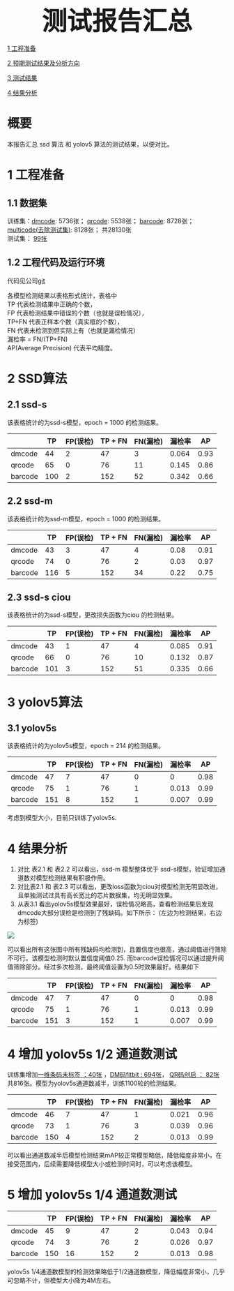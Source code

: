 <div align='center' ><font size='10'><big><b>测试报告汇总</b></big></font></div>

[1 工程准备](#1-工程准备) 

[2 预期测试结果及分析方向](#2-预期测试结果及分析方向)

[3 测试结果](#3-测试结果) 

[4 结果分析](#4-结果分析) 



# 概要   
本报告汇总 ssd 算法 和 yolov5 算法的测试结果，以便对比。 


# 1 工程准备
## 1.1 数据集
训练集：[dmcode](http://172.16.102.80/#/image-display?storeId=37&type=1): 5736张； [qrcode](http://172.16.102.80/#/image-display?storeId=38&type=1): 5538张； [barcode](http://172.16.102.80/#/image-display?storeId=36&type=1): 8728张； [multicode(去除测试集)](http://172.16.102.80/#/image-display?storeId=46&type=1): 8128张； 共28130张   
测试集： [99张](http://172.16.102.80/#/image-display?storeId=46&type=1) 
## 1.2 工程代码及运行环境
代码见公司[git](http://smartgiant.float-zone.com:12178/vision/object_detect/ai_barcode_detect_ssd)   


各模型检测结果以表格形式统计，表格中   
TP 代表检测结果中正确的个数，   
FP 代表检测结果中错误的个数（也就是误检情况），   
TP+FN 代表正样本个数（真实框的个数），   
FN 代表未检测到但实际上有（也就是漏检情况）    
漏检率 =  FN/(TP+FN)  
AP(Average Precision) 代表平均精度。

# 2 SSD算法   
   

## 2.1 ssd-s  


该表格统计的为ssd-s模型，epoch = 1000 的检测结果。

|        | TP | FP(误检)|TP + FN|FN(漏检)|漏检率| AP|
| ------ | -- | --| ----- |---|---|---|
| dmcode | 44 |  2|    47 |  3 |   0.064|0.93|
|qrcode  | 65 |  0|     76|  11 |   0.145|0.86|
|barcode | 100 |  2|    152|   52|   0.342|0.66| 
## 2.2 ssd-m   
该表格统计的为ssd-m模型，epoch = 1000 的检测结果。   
 
|        | TP | FP(误检)|TP + FN|FN(漏检)|漏检率| AP|
| ------ | -- | --| ----- |---|---|---|
| dmcode | 43 | 3 |    47 | 4 | 0.08 |0.91|
|qrcode  | 74 |  0|     76| 2 | 0.03 |0.97|
|barcode | 116 | 5 | 152 | 34 | 0.22 |0.75| 
## 2.3 ssd-s ciou   
该表格统计的为ssd-s模型，更改损失函数为ciou 的检测结果。   

|        | TP | FP(误检)|TP + FN|FN(漏检)|漏检率| AP|
| ------ | -- | --| ----- |---|---|---|
| dmcode | 43 | 1 |    47 | 4 | 0.085 |0.91|
|qrcode  | 66 |  0|     76| 10 | 0.132 |0.87|
|barcode | 101 | 3 | 152 | 51 | 0.335 |0.66|

# 3 yolov5算法
## 3.1 yolov5s
该表格统计的为yolov5s模型，epoch = 214 的检测结果。 
   
|        | TP | FP(误检)|TP + FN|FN(漏检)|漏检率| AP|
| ------ | -- | --| ----- |---|---|---|
| dmcode | 47 | 7 |    47 | 0 | 0 |0.98|
|qrcode  | 75 |  1|     76| 1 | 0.013 |0.99|
|barcode | 151 | 8 | 152 | 1 | 0.007 |0.99|  

考虑到模型大小，目前只训练了yolov5s.

# 4 结果分析
1. 对比 表2.1 和 表2.2 可以看出，ssd-m 模型整体优于 ssd-s模型，验证增加通道数对模型检测结果有积极作用。
2. 对比表2.1 和 表2.3 可以看出，更改loss函数为ciou对模型检测无明显改进，且单独测试过具有高长宽比的芯片数据集，均无明显效果。
3. 从表3.1 看出yolov5s模型效果最好，误检情况略高，查看检测结果后发现dmcode大部分误检是检测到了残缺码。如下所示： (左边为检测结果，右边为标签)    

![](./img/yolov5s_1.png)   


可以看出所有这张图中所有残缺码均检测到，且置信度也很高，通过阈值进行筛除不可行。该模型检测时默认置信度阈值0.25.
而barcode误检情况可以通过提升阈值筛除部分。经过多次检测，最终阈值设置为0.5时效果最好。结果如下


|        | TP | FP(误检)|TP + FN|FN(漏检)|漏检率| AP|
| ------ | -- | --| ----- |---|---|---|
| dmcode | 47 | 7 |    47 | 0 | 0 |0.98|
|qrcode  | 75 |  1|     76| 1 | 0.013 |0.99|
|barcode | 151 | 3 | 152 | 1 | 0.007 |0.99|   
# 4 增加 yolov5s 1/2 通道数测试 
训练集增加[一维条码未标签 ：40张](http://172.16.102.80/#/image-display?storeId=36&type=1) ，[DM码fitbit : 694张](http://172.16.102.80/#/image-display?storeId=37&type=1)， [QR码创启 ： 82张](http://172.16.102.80/#/image-display?storeId=38&type=1) 共816张。模型为yolov5s通道数减半，训练1100轮的检测结果。
   
|        | TP | FP(误检)|TP + FN|FN(漏检)|漏检率| AP|
| ------ | -- | --| ----- |---|---|---|
| dmcode | 46 | 7 |    47 | 1 | 0.021 |0.96|
|qrcode  | 73 |  1|     76| 3 | 0.039 |0.96|
|barcode | 150 | 4 | 152 | 2 | 0.013 |0.99|   

可以看出通道数减半后模型检测结果mAP较正常模型略低，降低幅度非常小，在接受范围内，后续需要降低模型大小或检测时间时，可以考虑该模型。
# 5 增加 yolov5s 1/4 通道数测试
   
   
|        | TP | FP(误检)|TP + FN|FN(漏检)|漏检率| AP|
| ------ | -- | --| ----- |---|---|---|
| dmcode | 45 | 9 |    47 | 2 | 0.043 |0.94|
|qrcode  | 74 |  3|     76| 2 | 0.026 |0.97|
|barcode | 150| 16|    152| 2 | 0.013 |0.98|   

yolov5s 1/4通道数模型的检测效果略低于1/2通道数模型，降低幅度非常小，几乎可忽略不计，但模型大小降为4M左右。


  